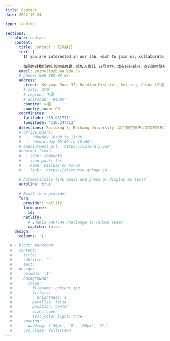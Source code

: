 ```yaml
---
title: Contact
date: 2022-10-24

type: landing

sections:
  - block: contact
    content:
      title: Contact | 联系我们
      text: |-
        If you are interested in our lab, wish to join us, collaborate, or have any questions, please don't hesitate to contact us.
        
        如果你对我们的实验室感兴趣，想加入我们、开展合作，或有任何疑问，欢迎随时联系我们！
      email: yuzheliu@buaa.edu.cn
      # phone: 888 888 88 88
      address:
        street: Xueyuan Road 37, Haidian District, Beijing, China (中国北京海淀区学院路37号）
        # city: 北京
        # region: 中国
        # postcode: '94305'
        country: 中国
        country_code: CN
      coordinates:
        latitude: '39.981771'
        longitude: '116.347313'
      directions: Building 5, Beihang University (北京航空航天大学学院路校区五号楼)
      # office_hours:
      #   - 'Monday 10:00 to 13:00'
      #   - 'Wednesday 09:00 to 10:00'
      # appointment_url: 'https://calendly.com'
      #contact_links:
      #  - icon: comments
      #    icon_pack: fas
      #    name: Discuss on Forum
      #    link: 'https://discourse.gohugo.io'
    
      # Automatically link email and phone or display as text?
      autolink: true
    
      # Email form provider
      form:
        provider: netlify
        formspree:
          id:
        netlify:
          # Enable CAPTCHA challenge to reduce spam?
          captcha: false
    design:
      columns: '1'

  # - block: markdown
  #   content:
  #     title:
  #     subtitle: ''
  #     text:
  #   design:
  #     columns: '1'
  #     background:
  #       image: 
  #         filename: contact.jpg
  #         filters:
  #           brightness: 1
  #         parallax: false
  #         position: center
  #         size: cover
  #         text_color_light: true
  #     spacing:
  #       padding: ['20px', '0', '20px', '0']
  #     css_class: fullscreen
---
```

